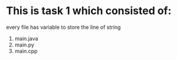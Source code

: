 # This is task 1 which consisted of:

every file has variable to store the line of string

1. main.java
2. main.py
3. main.cpp
